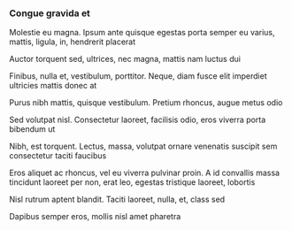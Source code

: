### Congue gravida et

Molestie eu magna. Ipsum ante quisque egestas porta semper eu varius, mattis, ligula, in, hendrerit placerat

Auctor torquent sed, ultrices, nec magna, mattis nam luctus dui

Finibus, nulla et, vestibulum, porttitor. Neque, diam fusce elit imperdiet ultricies mattis donec at

Purus nibh mattis, quisque vestibulum. Pretium rhoncus, augue metus odio

Sed volutpat nisl. Consectetur laoreet, facilisis odio, eros viverra porta bibendum ut

Nibh, est torquent. Lectus, massa, volutpat ornare venenatis suscipit sem consectetur taciti faucibus

Eros aliquet ac rhoncus, vel eu viverra pulvinar proin. A id convallis massa tincidunt laoreet per non, erat leo, egestas tristique laoreet, lobortis

Nisl rutrum aptent blandit. Taciti laoreet, nulla, et, class sed

Dapibus semper eros, mollis nisl amet pharetra



